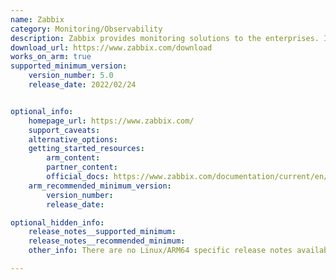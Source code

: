 ```yaml
---
name: Zabbix
category: Monitoring/Observability
description: Zabbix provides monitoring solutions to the enterprises. It checks the integrity of servers, various parameters of a network, virtual machines, applications, services, databases, websites, cloud and more.
download_url: https://www.zabbix.com/download
works_on_arm: true
supported_minimum_version:
    version_number: 5.0
    release_date: 2022/02/24


optional_info:
    homepage_url: https://www.zabbix.com/
    support_caveats:
    alternative_options:
    getting_started_resources:
        arm_content:
        partner_content:
        official_docs: https://www.zabbix.com/documentation/current/en/manual/installation/install_from_packages/debian_ubuntu
    arm_recommended_minimum_version:
        version_number:
        release_date:

optional_hidden_info:
    release_notes__supported_minimum:
    release_notes__recommended_minimum:
    other_info: There are no Linux/ARM64 specific release notes available. However, the Ubuntu-arm64 release is available starting from version 5.0. Kindly find it [here](https://repo.zabbix.com/zabbix/5.0/).

---
```

